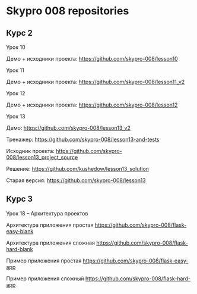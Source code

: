 # Skypro 008 repositories


## Курс 2

Урок 10

Демо + исходники проекта: https://github.com/skypro-008/lesson10

Урок 11

Демо + исходники проекта: https://github.com/skypro-008/lesson11_v2

Урок 12

Демо + исходники проекта: https://github.com/skypro-008/lesson12

Урок 13

Демо: https://github.com/skypro-008/lesson13_v2

Тренажер: https://github.com/skypro-008/lesson13-and-tests

Исходник проекта: https://github.com/skypro-008/lesson13_project_source

Решение: https://github.com/kushedow/lesson13_solution

Старая версия: https://github.com/skypro-008/lesson13


## Курс 3

Урок 18 – Архитектура проектов

Архитектура приложения простая https://github.com/skypro-008/flask-easy-blank

Архитектура приложения сложная https://github.com/skypro-008/flask-hard-blank


Пример приложения простая https://github.com/skypro-008/flask-easy-app

Пример приложения сложный https://github.com/skypro-008/flask-hard-app
